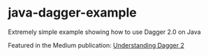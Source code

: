 # java-dagger-example
Extremely simple example showing how to use Dagger 2.0 on Java

Featured in the Medium publication: [Understanding Dagger 2](https://medium.com/@Miqubel/understanding-dagger-2-367ff1bd184f#.ebdtp7s4o)
